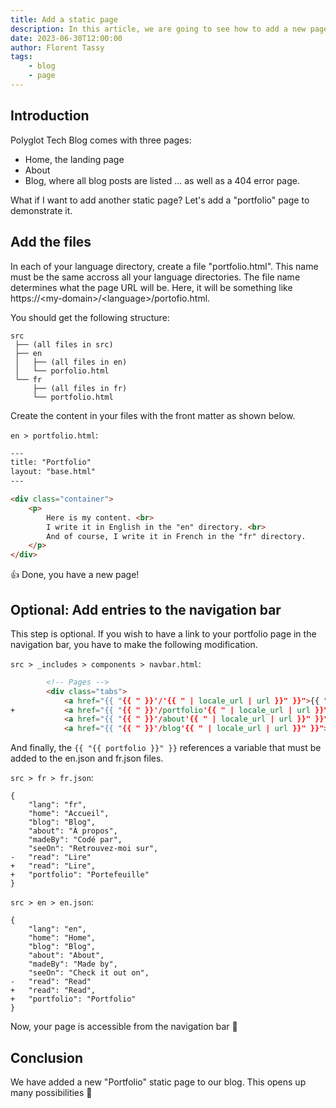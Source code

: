 ```yaml
---
title: Add a static page
description: In this article, we are going to see how to add a new page to the project.
date: 2023-06-30T12:00:00
author: Florent Tassy
tags: 
    - blog
    - page
---
```


## Introduction

Polyglot Tech Blog comes with three pages: 
* Home, the landing page
* About
* Blog, where all blog posts are listed
... as well as a 404 error page.

<div>What if I want to add another static page? Let's add a "portfolio" page to demonstrate it.</div>

## Add the files

In each of your language directory, create a file "portfolio.html". This name must be the same accross all your language directories. The file name determines what the page URL will be. Here, it will be something like https://\<my-domain\>/\<language\>/portofio.html.  

You should get the following structure:  

```plain
src
 ├── (all files in src)
 ├── en
 │   ├── (all files in en)
 │   └── porfolio.html
 └── fr
     ├── (all files in fr)
     └── portfolio.html
```

Create the content in your files with the front matter as shown below.  

`en > portfolio.html`: 

```html
---
title: "Portfolio"
layout: "base.html"
---

<div class="container">
    <p>
        Here is my content. <br>
        I write it in English in the "en" directory. <br>
        And of course, I write it in French in the "fr" directory.
    </p>
</div>
```

👍 Done, you have a new page!

## Optional: Add entries to the navigation bar

This step is optional. If you wish to have a link to your portfolio page in the navigation bar, you have to make the following modification.  

`src > _includes > components > navbar.html`:  

```html
        <!-- Pages -->
        <div class="tabs">
            <a href="{{ "{{ " }}'/'{{ " | locale_url | url }}" }}">{{ "{{ home }}" }}</a>
+           <a href="{{ "{{ " }}'/portfolio'{{ " | locale_url | url }}" }}">{{ "{{ portfolio }}" }}</a>
            <a href="{{ "{{ " }}'/about'{{ " | locale_url | url }}" }}">{{ "{{ about }}" }}</a>
            <a href="{{ "{{ " }}'/blog'{{ " | locale_url | url }}" }}">{{ "{{ blog }}" }}</a>
```

And finally, the `{{ "{{ portfolio }}" }}` references a variable that must be added to the en.json and fr.json files.  

`src > fr > fr.json`:  

```diff-json
{
    "lang": "fr",
    "home": "Accueil",
    "blog": "Blog",
    "about": "À propos",
    "madeBy": "Codé par",
    "seeOn": "Retrouvez-moi sur",
-   "read": "Lire"
+   "read": "Lire",
+   "portfolio": "Portefeuille"
}
```

`src > en > en.json`:  

```diff-json
{
    "lang": "en",
    "home": "Home",
    "blog": "Blog",
    "about": "About",
    "madeBy": "Made by",
    "seeOn": "Check it out on",
-   "read": "Read"
+   "read": "Read",
+   "portfolio": "Portfolio"
}
```

Now, your page is accessible from the navigation bar 🥳

## Conclusion

We have added a new "Portfolio" static page to our blog. This opens up many possibilities 🤩
